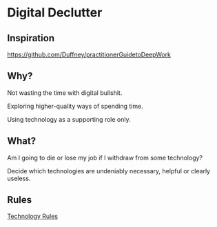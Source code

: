 # Digital Declutter

## Inspiration

https://github.com/Duffney/practitionerGuidetoDeepWork

## Why?

Not wasting the time with digital bullshit.

Exploring higher-quality ways of spending time.

Using technology as a supporting role only.

## What?

Am I going to die or lose my job if I withdraw from some technology?

Decide which technologies are undeniably necessary, helpful or clearly useless.

## Rules

[Technology Rules](technologyRules.md)
